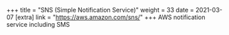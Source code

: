 +++
title = "SNS (Simple Notification Service)"
weight = 33
date = 2021-03-07
[extra]
link = "https://aws.amazon.com/sns/"
+++
AWS notification service including SMS

